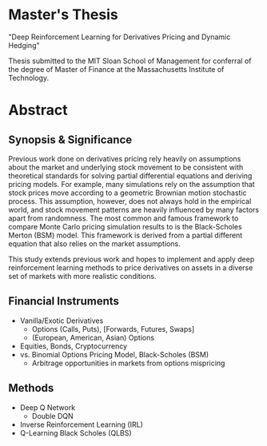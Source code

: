 # Master's Thesis
"Deep Reinforcement Learning for Derivatives Pricing and Dynamic Hedging"

Thesis submitted to the MIT Sloan School of Management for conferral of the degree of Master of Finance at the Massachusetts Institute of Technology.

# Abstract

## Synopsis & Significance
Previous work done on derivatives pricing rely heavily on assumptions about the market and underlying stock movement to be consistent with theoretical standards for solving partial differential equations and deriving pricing models. For example, many simulations rely on the assumption that stock prices move according to a geometric Brownian motion stochastic process. This assumption, however, does not always hold in the empirical world, and stock movement patterns are heavily influenced by many factors apart from randomness. The most common and famous framework to compare Monte Carlo pricing simulation results to is the Black-Scholes Merton (BSM) model. This framework is derived from a partial different equation that also relies on the market assumptions.

This study extends previous work and hopes to implement and apply deep reinforcement learning methods to price derivatives on assets in a diverse set of markets with more realistic conditions.

## Financial Instruments
- Vanilla/Exotic Derivatives
  - Options (Calls, Puts), [Forwards, Futures, Swaps]
  - (European, American, Asian) Options
- Equities, Bonds, Cryptocurrency
- vs. Binomial Options Pricing Model, Black-Scholes (BSM)
  - Arbitrage opportunities in markets from options mispricing

## Methods
- Deep Q Network
  - Double DQN
- Inverse Reinforcement Learning (IRL)
- Q-Learning Black Scholes (QLBS)

